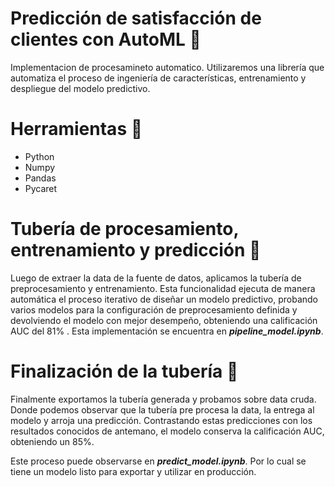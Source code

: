 # Predicción de satisfacción de clientes con AutoML 🤖


Implementacion de procesamineto automatico. Utilizaremos una librería que automatiza el proceso de ingeniería de características, entrenamiento y despliegue del modelo predictivo. 

# Herramientas 🔧

* Python
* Numpy
* Pandas
* Pycaret


# Tubería de procesamiento, entrenamiento y predicción  🧪

Luego de extraer la data de la fuente de datos, aplicamos la tubería de preprocesamiento y entrenamiento. Esta funcionalidad ejecuta de manera automática el proceso iterativo de diseñar un modelo predictivo, probando varios modelos para la configuración de preprocesamiento definida y devolviendo el modelo con mejor desempeño, obteniendo una calificación AUC del 81% . Esta implementación se encuentra en _**pipeline_model.ipynb**_. 

# Finalización de la tubería 🏁

Finalmente exportamos la tubería generada y probamos sobre data cruda. Donde podemos observar que la tubería pre procesa la data, la entrega al modelo y arroja una predicción. Contrastando estas predicciones con los resultados conocidos de antemano, el modelo conserva la calificación AUC, obteniendo un 85%. 

Este proceso puede observarse en _**predict_model.ipynb**_. Por lo cual se tiene un modelo listo para exportar y utilizar en producción.

